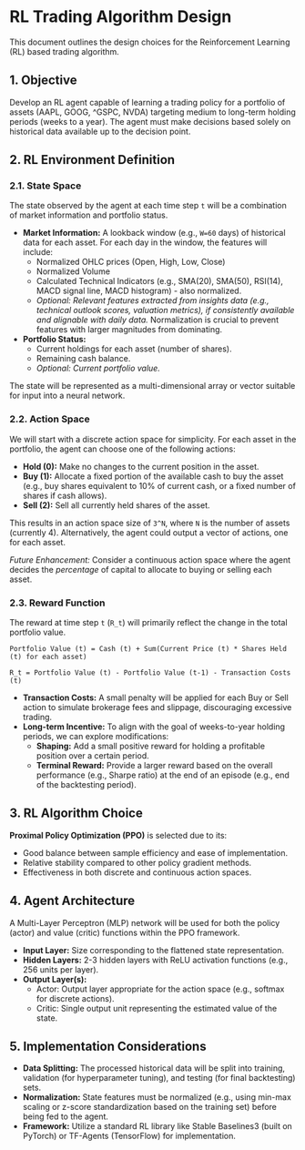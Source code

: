 # RL Trading Algorithm Design

This document outlines the design choices for the Reinforcement Learning (RL) based trading algorithm.

## 1. Objective

Develop an RL agent capable of learning a trading policy for a portfolio of assets (AAPL, GOOG, ^GSPC, NVDA) targeting medium to long-term holding periods (weeks to a year). The agent must make decisions based solely on historical data available up to the decision point.

## 2. RL Environment Definition

### 2.1. State Space

The state observed by the agent at each time step `t` will be a combination of market information and portfolio status.

*   **Market Information:** A lookback window (e.g., `W=60` days) of historical data for each asset. For each day in the window, the features will include:
    *   Normalized OHLC prices (Open, High, Low, Close)
    *   Normalized Volume
    *   Calculated Technical Indicators (e.g., SMA(20), SMA(50), RSI(14), MACD signal line, MACD histogram) - also normalized.
    *   *Optional: Relevant features extracted from insights data (e.g., technical outlook scores, valuation metrics), if consistently available and alignable with daily data.* Normalization is crucial to prevent features with larger magnitudes from dominating.
*   **Portfolio Status:**
    *   Current holdings for each asset (number of shares).
    *   Remaining cash balance.
    *   *Optional: Current portfolio value.* 

The state will be represented as a multi-dimensional array or vector suitable for input into a neural network.

### 2.2. Action Space

We will start with a discrete action space for simplicity. For each asset in the portfolio, the agent can choose one of the following actions:

*   **Hold (0):** Make no changes to the current position in the asset.
*   **Buy (1):** Allocate a fixed portion of the available cash to buy the asset (e.g., buy shares equivalent to 10% of current cash, or a fixed number of shares if cash allows).
*   **Sell (2):** Sell all currently held shares of the asset.

This results in an action space size of `3^N`, where `N` is the number of assets (currently 4). Alternatively, the agent could output a vector of actions, one for each asset.

*Future Enhancement:* Consider a continuous action space where the agent decides the *percentage* of capital to allocate to buying or selling each asset.

### 2.3. Reward Function

The reward at time step `t` (`R_t`) will primarily reflect the change in the total portfolio value.

`Portfolio Value (t) = Cash (t) + Sum(Current Price (t) * Shares Held (t) for each asset)`

`R_t = Portfolio Value (t) - Portfolio Value (t-1) - Transaction Costs (t)`

*   **Transaction Costs:** A small penalty will be applied for each Buy or Sell action to simulate brokerage fees and slippage, discouraging excessive trading.
*   **Long-term Incentive:** To align with the goal of weeks-to-year holding periods, we can explore modifications:
    *   **Shaping:** Add a small positive reward for holding a profitable position over a certain period.
    *   **Terminal Reward:** Provide a larger reward based on the overall performance (e.g., Sharpe ratio) at the end of an episode (e.g., end of the backtesting period).

## 3. RL Algorithm Choice

**Proximal Policy Optimization (PPO)** is selected due to its:
*   Good balance between sample efficiency and ease of implementation.
*   Relative stability compared to other policy gradient methods.
*   Effectiveness in both discrete and continuous action spaces.

## 4. Agent Architecture

A Multi-Layer Perceptron (MLP) network will be used for both the policy (actor) and value (critic) functions within the PPO framework.

*   **Input Layer:** Size corresponding to the flattened state representation.
*   **Hidden Layers:** 2-3 hidden layers with ReLU activation functions (e.g., 256 units per layer).
*   **Output Layer(s):**
    *   Actor: Output layer appropriate for the action space (e.g., softmax for discrete actions).
    *   Critic: Single output unit representing the estimated value of the state.

## 5. Implementation Considerations

*   **Data Splitting:** The processed historical data will be split into training, validation (for hyperparameter tuning), and testing (for final backtesting) sets.
*   **Normalization:** State features must be normalized (e.g., using min-max scaling or z-score standardization based on the training set) before being fed to the agent.
*   **Framework:** Utilize a standard RL library like Stable Baselines3 (built on PyTorch) or TF-Agents (TensorFlow) for implementation.
